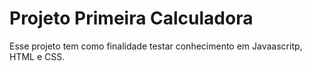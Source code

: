 # Projeto Primeira Calculadora #

Esse projeto tem como finalidade testar conhecimento em Javaascritp, HTML e CSS.
